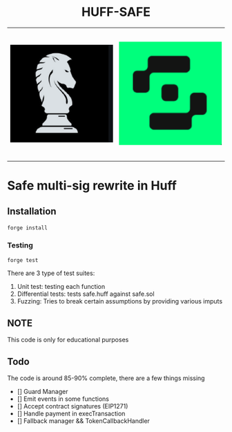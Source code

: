 <h1 style="text-align:center;">HUFF-SAFE</h1>

<table align="center">
  <tr>
    <td>
      <img src="./assets/huff.png" alt="Image 1" style="width:300px; height:300px; object-fit:contain;">
    </td>
    <td>
      <img src="./assets/safe.png" alt="Image 2" style="width:300px; height:300px; object-fit:contain;">
    </td>
  </tr>
</table>




# Safe multi-sig rewrite in Huff


## Installation

```console
forge install
```

### Testing
```console
forge test
```

There are 3 type of test suites: 

1. Unit test: testing each function
2. Differential tests: tests safe.huff against safe.sol 
3. Fuzzing: Tries to break certain assumptions by providing various imputs


## NOTE
This code is only for educational purposes


## Todo 
The code is around 85-90% complete, there are a few things missing
- [] Guard Manager
- [] Emit events in some functions
- [] Accept contract signatures (EIP1271)
- [] Handle payment in execTransaction
- [] Fallback manager && TokenCallbackHandler


